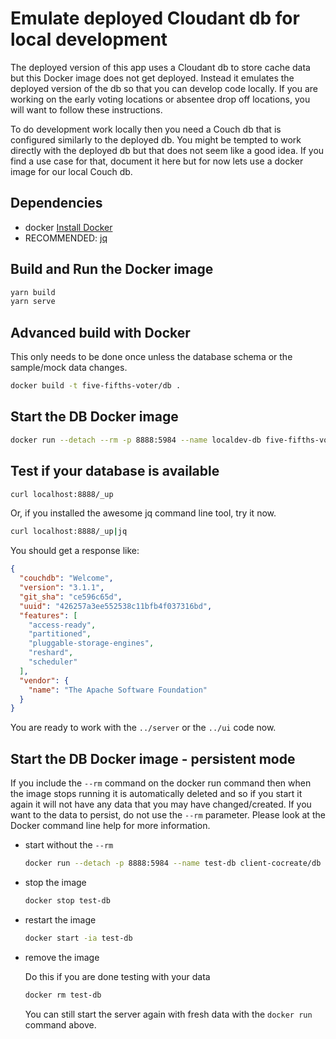 # Emulate deployed Cloudant db for local development

The deployed version of this app uses a Cloudant db to store cache data but this Docker image does not get deployed. Instead it emulates the deployed version of the db so that you can develop code locally. If you are working on the early voting locations or absentee drop off locations, you will want to follow these instructions.

To do development work locally then you need a Couch db that is configured similarly to the deployed db. You might be tempted to work directly with the deployed db but that does not seem like a good idea. If you find a use case for that, document it here but for now lets use a docker image for our local Couch db.

## Dependencies

- docker [Install Docker](https://docs.docker.com/engine/install/)
- RECOMMENDED: [jq](https://stedolan.github.io/jq/)

## Build and Run the Docker image

```sh
yarn build
yarn serve
```

## Advanced build with Docker

This only needs to be done once unless the database schema or the sample/mock data changes.

```sh
docker build -t five-fifths-voter/db .
```

## Start the DB Docker image

```sh
docker run --detach --rm -p 8888:5984 --name localdev-db five-fifths-voter/db
```

## Test if your database is available

```sh
curl localhost:8888/_up
```

Or, if you installed the awesome jq command line tool, try it now.

```sh
curl localhost:8888/_up|jq
```

You should get a response like:

```json
{
  "couchdb": "Welcome",
  "version": "3.1.1",
  "git_sha": "ce596c65d",
  "uuid": "426257a3ee552538c11bfb4f037316bd",
  "features": [
    "access-ready",
    "partitioned",
    "pluggable-storage-engines",
    "reshard",
    "scheduler"
  ],
  "vendor": {
    "name": "The Apache Software Foundation"
  }
}
```

You are ready to work with the `../server` or the `../ui` code now.

## Start the DB Docker image - persistent mode

If you include the `--rm` command on the docker run command then when the image stops running it is automatically deleted and so if you start it again it will not have any data that you may have changed/created. If you want to the data to persist, do not use the `--rm` parameter. Please look at the Docker command line help for more information.

- start without the `--rm`

  ```sh
  docker run --detach -p 8888:5984 --name test-db client-cocreate/db
  ```

- stop the image

  ```sh
  docker stop test-db
  ```

- restart the image

  ```sh
  docker start -ia test-db
  ```

- remove the image

  Do this if you are done testing with your data

  ```sh
  docker rm test-db
  ```

  You can still start the server again with fresh data with the `docker run` command above.
